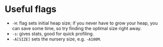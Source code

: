 Useful flags
============

- `-H`: flag sets initial heap size; if you never have to grow your heap, you can save some time, so try finding the optimal size right away.
- `-s`: gives stats, good for quick profiling.
- `-A[SIZE]` sets the nursery size, e.g. `-A100M`.


